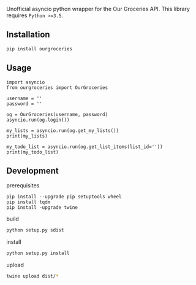 Unofficial asyncio python wrapper for the Our Groceries API. This library requires `Python >=3.5`.

## Installation

```bash
pip install ourgroceries
```

## Usage

```
import asyncio
from ourgroceries import OurGroceries

username = ''
password = ''

og = OurGroceries(username, password)
asyncio.run(og.login())

my_lists = asyncio.run(og.get_my_lists())
print(my_lists)

my_todo_list = asyncio.run(og.get_list_items(list_id=''))
print(my_todo_list)
```


## Development

prerequisites
```
pip install --upgrade pip setuptools wheel
pip install tqdm
pip install -upgrade twine
```

build
```bash
python setup.py sdist
```

install
```bash
python setup.py install
```

upload
```bash
twine upload dist/*
```